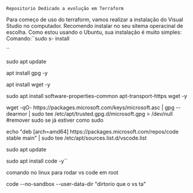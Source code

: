 ``Repositorio Dedicado a evolução em Terraform`` 

Para começo de uso do terraform, vamos realizar a instalação do Visual Studio no computador. Recomendo instalar no seu sitema operacinal de escolha. 
Como estou usando o Ubuntu, sua instalação é muito simples: 
Comando:``sudo s- install 


``<p>sudo apt update

<p> apt install gpg -y
<p> apt install wget -y 
<p>sudo apt install software-properties-common apt-transport-https wget -y
<p>wget -qO- https://packages.microsoft.com/keys/microsoft.asc | gpg --dearmor | sudo tee /etc/apt/trusted.gpg.d/microsoft.gpg > /dev/null #remover sudo se já estiver como sudo
<p>echo "deb [arch=amd64] https://packages.microsoft.com/repos/code stable main" | sudo tee /etc/apt/sources.list.d/vscode.list
<p>sudo apt update
<p>sudo apt install code -y``

comando no linux para rodar vs code em root 

code --no-sandbox --user-data-dir "dirtorio que o vs ta"
